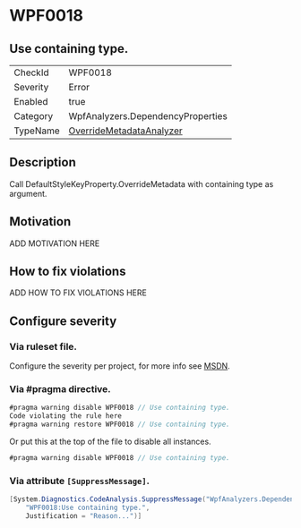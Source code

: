 # WPF0018
## Use containing type.

<!-- start generated table -->
<table>
<tr>
  <td>CheckId</td>
  <td>WPF0018</td>
</tr>
<tr>
  <td>Severity</td>
  <td>Error</td>
</tr>
<tr>
  <td>Enabled</td>
  <td>true</td>
</tr>
<tr>
  <td>Category</td>
  <td>WpfAnalyzers.DependencyProperties</td>
</tr>
<tr>
  <td>TypeName</td>
  <td><a href="https://github.com/DotNetAnalyzers/WpfAnalyzers/blob/master/WpfAnalyzers.Analyzers/OverrideMetadataAnalyzer.cs">OverrideMetadataAnalyzer</a></td>
</tr>
</table>
<!-- end generated table -->

## Description

Call DefaultStyleKeyProperty.OverrideMetadata with containing type as argument.

## Motivation

ADD MOTIVATION HERE

## How to fix violations

ADD HOW TO FIX VIOLATIONS HERE

<!-- start generated config severity -->
## Configure severity

### Via ruleset file.

Configure the severity per project, for more info see [MSDN](https://msdn.microsoft.com/en-us/library/dd264949.aspx).

### Via #pragma directive.
```C#
#pragma warning disable WPF0018 // Use containing type.
Code violating the rule here
#pragma warning restore WPF0018 // Use containing type.
```

Or put this at the top of the file to disable all instances.
```C#
#pragma warning disable WPF0018 // Use containing type.
```

### Via attribute `[SuppressMessage]`.

```C#
[System.Diagnostics.CodeAnalysis.SuppressMessage("WpfAnalyzers.DependencyProperties", 
    "WPF0018:Use containing type.", 
    Justification = "Reason...")]
```
<!-- end generated config severity -->